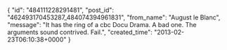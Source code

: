  {
   "id": "484111228291481",
   "post_id": "462493170453287_484074394961831",
   "from_name": "August le Blanc",
   "message": "It has the ring of a cbc Docu Drama.  A bad one.  The arguments  sound contrived.  Fail.",
   "created_time": "2013-02-23T06:10:38+0000"
 }
